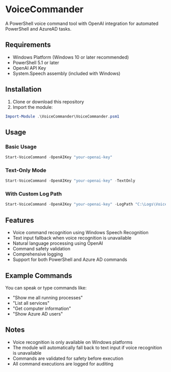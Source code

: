 # VoiceCommander

A PowerShell voice command tool with OpenAI integration for automated PowerShell and AzureAD tasks.

## Requirements

- Windows Platform (Windows 10 or later recommended)
- PowerShell 5.1 or later
- OpenAI API Key
- System.Speech assembly (included with Windows)

## Installation

1. Clone or download this repository
2. Import the module:
```powershell
Import-Module .\VoiceCommander\VoiceCommander.psm1
```

## Usage

### Basic Usage
```powershell
Start-VoiceCommand -OpenAIKey "your-openai-key"
```

### Text-Only Mode
```powershell
Start-VoiceCommand -OpenAIKey "your-openai-key" -TextOnly
```

### With Custom Log Path
```powershell
Start-VoiceCommand -OpenAIKey "your-openai-key" -LogPath "C:\Logs\VoiceCommander"
```

## Features

- Voice command recognition using Windows Speech Recognition
- Text input fallback when voice recognition is unavailable
- Natural language processing using OpenAI
- Command safety validation
- Comprehensive logging
- Support for both PowerShell and Azure AD commands

## Example Commands

You can speak or type commands like:
- "Show me all running processes"
- "List all services"
- "Get computer information"
- "Show Azure AD users"

## Notes

- Voice recognition is only available on Windows platforms
- The module will automatically fall back to text input if voice recognition is unavailable
- Commands are validated for safety before execution
- All command executions are logged for auditing
